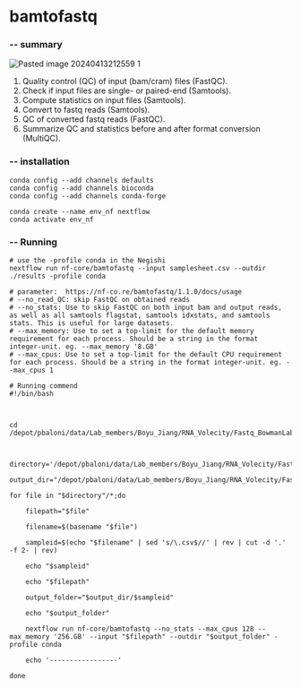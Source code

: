 # bamtofastq
### -- summary

![Pasted image 20240413212559 1](https://github.com/Alvis-Jiang/Bioinfo_tools/assets/64271338/7a2de0df-151c-4912-af77-d7d1ae6f8f64)

1. Quality control (QC) of input (bam/cram) files (FastQC).  
2. Check if input files are single- or paired-end (Samtools).  
3. Compute statistics on input files (Samtools).  
4. Convert to fastq reads (Samtools).  
5. QC of converted fastq reads (FastQC).  
6. Summarize QC and statistics before and after format conversion (MultiQC).


### -- installation 
```
conda config --add channels defaults
conda config --add channels bioconda
conda config --add channels conda-forge

conda create --name env_nf nextflow
conda activate env_nf
```
### -- Running 
```
# use the -profile conda in the Negishi 
nextflow run nf-core/bamtofastq --input samplesheet.csv --outdir ./results -profile conda

# parameter:  https://nf-co.re/bamtofastq/1.1.0/docs/usage
# --no_read_QC: skip FastQC on obtained reads
# --no_stats: Use to skip FastQC on both input bam and output reads, as well as all samtools flagstat, samtools idxstats, and samtools stats. This is useful for large datasets.
# --max_memory: Use to set a top-limit for the default memory requirement for each process. Should be a string in the format integer-unit. eg. --max_memory '8.GB'
# --max_cpus: Use to set a top-limit for the default CPU requirement for each process. Should be a string in the format integer-unit. eg. --max_cpus 1
```

```
# Running commend
#!/bin/bash

  

cd /depot/pbaloni/data/Lab_members/Boyu_Jiang/RNA_Volecity/Fastq_BowmanLab

  

directory='/depot/pbaloni/data/Lab_members/Boyu_Jiang/RNA_Volecity/Fastq_BowmanLab/Input_files'

output_dir="/depot/pbaloni/data/Lab_members/Boyu_Jiang/RNA_Volecity/Fastq_BowmanLab/fastq_outputs/"

for file in "$directory"/*;do

    filepath="$file"

    filename=$(basename "$file")

    sampleid=$(echo "$filename" | sed 's/\.csv$//' | rev | cut -d '.' -f 2- | rev)

    echo "$sampleid"

    echo "$filepath"

    output_folder="$output_dir/$sampleid"

    echo "$output_folder"

    nextflow run nf-core/bamtofastq --no_stats --max_cpus 128 --max_memory '256.GB' --input "$filepath" --outdir "$output_folder" -profile conda

    echo '-----------------'

done
```
